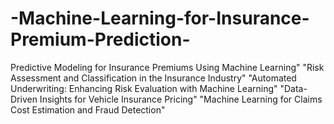 # -Machine-Learning-for-Insurance-Premium-Prediction-
Predictive Modeling for Insurance Premiums Using Machine Learning" "Risk Assessment and Classification in the Insurance Industry" "Automated Underwriting: Enhancing Risk Evaluation with Machine Learning" "Data-Driven Insights for Vehicle Insurance Pricing" "Machine Learning for Claims Cost Estimation and Fraud Detection" 
